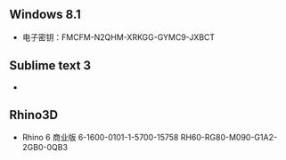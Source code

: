 ## Windows 8.1
- 电子密钥：FMCFM-N2QHM-XRKGG-GYMC9-JXBCT

## Sublime text 3
- 

## Rhino3D
- Rhino 6 商业版 6-1600-0101-1-5700-15758 RH60-RG80-M090-G1A2-2GB0-0QB3 
